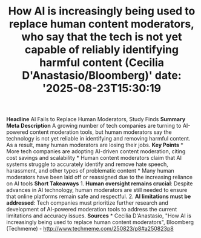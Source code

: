 ﻿---
title: "How AI is increasingly being used to replace human content moderators, who say that the tech is not yet capable of reliably identifying harmful content (Cecilia D'Anastasio/Bloomberg)'
date: '2025-08-23T15:30:19"
category: "Markets"
summary: ""
slug: "how ai is increasingly being used to replace human content m"
source_urls:
  - "http://www.techmeme.com/250823/p8#a250823p8"
seo:
  title: "How AI is increasingly being used to replace human content moderators, who say that the tech is not yet capable of reliably identifying harmful content (Cecilia D'Anastasio/Bloomberg) | Hash n Hedge'
  description: '"
  keywords: ["news", "markets", "brief"]
---
**Headline** AI Fails to Replace Human Moderators, Study Finds  **Summary Meta Description** A growing number of tech companies are turning to AI-powered content moderation tools, but human moderators say the technology is not yet reliable in identifying and removing harmful content. As a result, many human moderators are losing their jobs.  **Key Points**  * More tech companies are adopting AI-driven content moderation, citing cost savings and scalability * Human content moderators claim that AI systems struggle to accurately identify and remove hate speech, harassment, and other types of problematic content * Many human moderators have been laid off or reassigned due to the increasing reliance on AI tools  **Short Takeaways**  1. **Human oversight remains crucial**: Despite advances in AI technology, human moderators are still needed to ensure that online platforms remain safe and respectful. 2. **AI limitations must be addressed**: Tech companies must prioritize further research and development of AI-powered moderation tools to address the current limitations and accuracy issues.  **Sources** * Cecilia D'Anastasio, "How AI is increasingly being used to replace human content moderators", Bloomberg (Techmeme) - http://www.techmeme.com/250823/p8#a250823p8 
